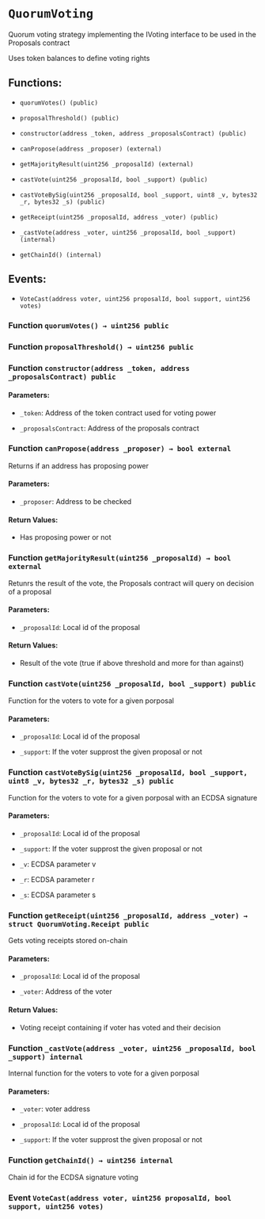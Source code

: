 # `QuorumVoting`

Quorum voting strategy implementing the IVoting interface to be used in the Proposals contract

Uses token balances to define voting rights

## Functions:

- `quorumVotes() (public)`

- `proposalThreshold() (public)`

- `constructor(address _token, address _proposalsContract) (public)`

- `canPropose(address _proposer) (external)`

- `getMajorityResult(uint256 _proposalId) (external)`

- `castVote(uint256 _proposalId, bool _support) (public)`

- `castVoteBySig(uint256 _proposalId, bool _support, uint8 _v, bytes32 _r, bytes32 _s) (public)`

- `getReceipt(uint256 _proposalId, address _voter) (public)`

- `_castVote(address _voter, uint256 _proposalId, bool _support) (internal)`

- `getChainId() (internal)`

## Events:

- `VoteCast(address voter, uint256 proposalId, bool support, uint256 votes)`

### Function `quorumVotes() → uint256 public`

### Function `proposalThreshold() → uint256 public`

### Function `constructor(address _token, address _proposalsContract) public`

#### Parameters:

- `_token`: Address of the token contract used for voting power

- `_proposalsContract`: Address of the proposals contract

### Function `canPropose(address _proposer) → bool external`

Returns if an address has proposing power

#### Parameters:

- `_proposer`: Address to be checked

#### Return Values:

- Has proposing power or not

### Function `getMajorityResult(uint256 _proposalId) → bool external`

Retunrs the result of the vote, the Proposals contract will query on decision of a proposal

#### Parameters:

- `_proposalId`: Local id of the proposal

#### Return Values:

- Result of the vote (true if above threshold and more for than against)

### Function `castVote(uint256 _proposalId, bool _support) public`

Function for the voters to vote for a given porposal

#### Parameters:

- `_proposalId`: Local id of the proposal

- `_support`: If the voter supprost the given proposal or not

### Function `castVoteBySig(uint256 _proposalId, bool _support, uint8 _v, bytes32 _r, bytes32 _s) public`

Function for the voters to vote for a given porposal with an ECDSA signature

#### Parameters:

- `_proposalId`: Local id of the proposal

- `_support`: If the voter supprost the given proposal or not

- `_v`: ECDSA parameter v

- `_r`: ECDSA parameter r

- `_s`: ECDSA parameter s

### Function `getReceipt(uint256 _proposalId, address _voter) → struct QuorumVoting.Receipt public`

Gets voting receipts stored on-chain

#### Parameters:

- `_proposalId`: Local id of the proposal

- `_voter`: Address of the voter

#### Return Values:

- Voting receipt containing if voter has voted and their decision

### Function `_castVote(address _voter, uint256 _proposalId, bool _support) internal`

Internal function for the voters to vote for a given porposal

#### Parameters:

- `_voter`: voter address

- `_proposalId`: Local id of the proposal

- `_support`: If the voter supprost the given proposal or not

### Function `getChainId() → uint256 internal`

Chain id for the ECDSA signature voting

### Event `VoteCast(address voter, uint256 proposalId, bool support, uint256 votes)`
